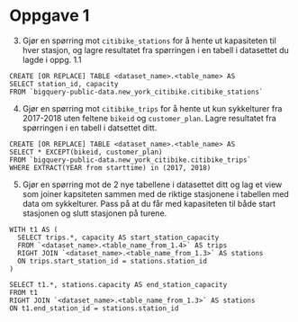 # Oppgave 1
3. Gjør en spørring mot `citibike_stations` for å hente ut kapasiteten til hver stasjon, og lagre resultatet fra spørringen i en tabell i datasettet du lagde i oppg. 1.1
```
CREATE [OR REPLACE] TABLE <dataset_name>.<table_name> AS
SELECT station_id, capacity
FROM `bigquery-public-data.new_york_citibike.citibike_stations`
```

4. Gjør en spørring mot `citibike_trips` for å hente ut kun sykkelturer fra 2017-2018 uten feltene `bikeid` og `customer_plan`. Lagre resultatet fra spørringen i en tabell i datsettet ditt.
```
CREATE [OR REPLACE] TABLE <dataset_name>.<table_name> AS
SELECT * EXCEPT(bikeid, customer_plan) 
FROM `bigquery-public-data.new_york_citibike.citibike_trips`
WHERE EXTRACT(YEAR from starttime) in (2017, 2018)
```

5. Gjør en spørring mot de 2 nye tabellene i datasettet ditt og lag et view som joiner kapsiteten sammen med de riktige stasjonene i tabellen med data om sykkelturer. Pass på at du får med kapasiteten til både start stasjonen og slutt stasjonen på turene.
```
WITH t1 AS (
  SELECT trips.*, capacity AS start_station_capacity
  FROM `<dataset_name>.<table_name_from_1.4>` AS trips
  RIGHT JOIN `<dataset_name>.<table_name_from_1.3>` AS stations
  ON trips.start_station_id = stations.station_id
)
 
SELECT t1.*, stations.capacity AS end_station_capacity
FROM t1
RIGHT JOIN `<dataset_name>.<table_name_from_1.3>` AS stations
ON t1.end_station_id = stations.station_id
```

